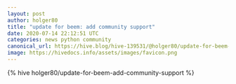 ```yaml
---
layout: post
author: holger80
title: "update for beem: add community support"
date: 2020-07-14 22:12:51 UTC
categories: news python community
canonical_url: https://hive.blog/hive-139531/@holger80/update-for-beem-add-community-support
image: https://hivedocs.info/assets/images/favicon.png
---
```

{% hive holger80/update-for-beem-add-community-support %}
